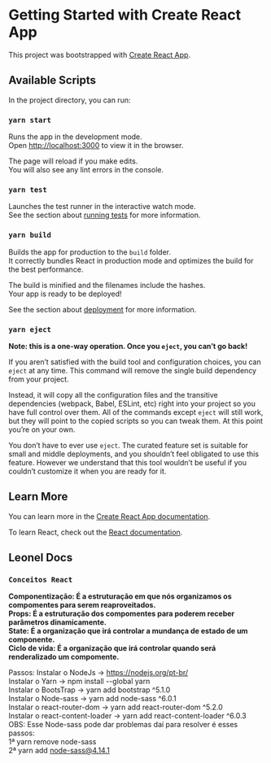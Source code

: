# Getting Started with Create React App

This project was bootstrapped with [Create React App](https://github.com/facebook/create-react-app).

## Available Scripts

In the project directory, you can run:

### `yarn start`

Runs the app in the development mode.\
Open [http://localhost:3000](http://localhost:3000) to view it in the browser.

The page will reload if you make edits.\
You will also see any lint errors in the console.

### `yarn test`

Launches the test runner in the interactive watch mode.\
See the section about [running tests](https://facebook.github.io/create-react-app/docs/running-tests) for more information.

### `yarn build`

Builds the app for production to the `build` folder.\
It correctly bundles React in production mode and optimizes the build for the best performance.

The build is minified and the filenames include the hashes.\
Your app is ready to be deployed!

See the section about [deployment](https://facebook.github.io/create-react-app/docs/deployment) for more information.

### `yarn eject`

**Note: this is a one-way operation. Once you `eject`, you can’t go back!**

If you aren’t satisfied with the build tool and configuration choices, you can `eject` at any time. This command will remove the single build dependency from your project.

Instead, it will copy all the configuration files and the transitive dependencies (webpack, Babel, ESLint, etc) right into your project so you have full control over them. All of the commands except `eject` will still work, but they will point to the copied scripts so you can tweak them. At this point you’re on your own.

You don’t have to ever use `eject`. The curated feature set is suitable for small and middle deployments, and you shouldn’t feel obligated to use this feature. However we understand that this tool wouldn’t be useful if you couldn’t customize it when you are ready for it.

## Learn More

You can learn more in the [Create React App documentation](https://facebook.github.io/create-react-app/docs/getting-started).

To learn React, check out the [React documentation](https://reactjs.org/).

## Leonel Docs

### `Conceitos React`
**Componentização: É a estruturação em que nós organizamos os compomentes para serem reaproveitados.**\
**Props: É a estruturação dos compomentes para poderem receber parâmetros dinamicamente.**\
**State: É a organização que irá controlar a mundança de estado de um componente.**\
**Ciclo de vida: É a organização que irá controlar quando será renderalizado um compomente.**

Passos: 
Instalar o NodeJs               -> https://nodejs.org/pt-br/ \
Instalar o Yarn                 -> npm install --global yarn\
Instalar o BootsTrap            -> yarn add bootstrap ^5.1.0\
Instalar o Node-sass            -> yarn add node-sass ^6.0.1\
Instalar o react-router-dom     -> yarn add react-router-dom ^5.2.0\
Instalar o react-content-loader -> yarn add react-content-loader ^6.0.3\
OBS: Esse Node-sass pode dar problemas daí para resolver é esses passos:\
1ª yarn remove node-sass\
2ª yarn add node-sass@4.14.1
 


